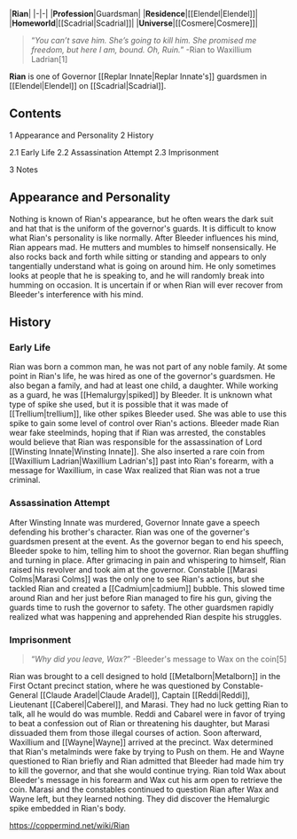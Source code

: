 |**Rian**|
|-|-|
|**Profession**|Guardsman|
|**Residence**|[[Elendel\|Elendel]]|
|**Homeworld**|[[Scadrial\|Scadrial]]|
|**Universe**|[[Cosmere\|Cosmere]]|

>“*You can’t save him. She’s going to kill him. She promised me freedom, but here I am, bound. Oh, Ruin.*”
\-Rian to Waxillium Ladrian[1]

**Rian** is one of Governor [[Replar Innate\|Replar Innate's]] guardsmen in [[Elendel\|Elendel]] on [[Scadrial\|Scadrial]].

## Contents

1 Appearance and Personality
2 History

2.1 Early Life
2.2 Assassination Attempt
2.3 Imprisonment


3 Notes


## Appearance and Personality
Nothing is known of Rian's appearance, but he often wears the dark suit and hat that is the uniform of the governor's guards.
It is difficult to know what Rian's personality is like normally. After Bleeder influences his mind, Rian appears mad. He mutters and mumbles to himself nonsensically. He also rocks back and forth while sitting or standing and appears to only tangentially understand what is going on around him. He only sometimes looks at people that he is speaking to, and he will randomly break into humming on occasion. It is uncertain if or when Rian will ever recover from Bleeder's interference with his mind.

## History
### Early Life
Rian was born a common man, he was not part of any noble family. At some point in Rian's life, he was hired as one of the governor's guardsmen. He also began a family, and had at least one child, a daughter. While working as a guard, he was [[Hemalurgy\|spiked]] by Bleeder. It is unknown what type of spike she used, but it is possible that it was made of [[Trellium\|trellium]], like other spikes Bleeder used. She was able to use this spike to gain some level of control over Rian's actions. Bleeder made Rian wear fake steelminds, hoping that if Rian was arrested, the constables would believe that Rian was responsible for the assassination of Lord [[Winsting Innate\|Winsting Innate]]. She also inserted a rare coin from [[Waxillium Ladrian\|Waxillium Ladrian's]] past into Rian's forearm, with a message for Waxillium, in case Wax realized that Rian was not a true criminal.

### Assassination Attempt
After Winsting Innate was murdered, Governor Innate gave a speech defending his brother's character. Rian was one of the governer's guardsmen present at the event. As the governor began to end his speech, Bleeder spoke to him, telling him to shoot the governor. Rian began shuffling and turning in place. After grimacing in pain and whispering to himself, Rian raised his revolver and took aim at the governor. Constable [[Marasi Colms\|Marasi Colms]] was the only one to see Rian's actions, but she tackled Rian and created a [[Cadmium\|cadmium]] bubble. This slowed time around Rian and her just before Rian managed to fire his gun, giving the guards time to rush the governor to safety. The other guardsmen rapidly realized what was happening and apprehended Rian despite his struggles.

### Imprisonment
>“*Why did you leave, Wax?*”
\-Bleeder's message to Wax on the coin[5]

Rian was brought to a cell designed to hold [[Metalborn\|Metalborn]] in the First Octant precinct station, where he was questioned by Constable-General [[Claude Aradel\|Claude Aradel]], Captain [[Reddi\|Reddi]], Lieutenant [[Caberel\|Caberel]], and Marasi. They had no luck getting Rian to talk, all he would do was mumble. Reddi and Cabarel were in favor of trying to beat a confession out of Rian or threatening his daughter, but Marasi dissuaded them from those illegal courses of action. Soon afterward, Waxillium and [[Wayne\|Wayne]] arrived at the precinct. Wax determined that Rian's metalminds were fake by trying to Push on them. He and Wayne questioned to Rian briefly and Rian admitted that Bleeder had made him try to kill the governor, and that she would continue trying. Rian told Wax about Bleeder's message in his forearm and Wax cut his arm open to retrieve the coin. Marasi and the constables continued to question Rian after Wax and Wayne left, but they learned nothing. They did discover the Hemalurgic spike embedded in Rian's body.



https://coppermind.net/wiki/Rian